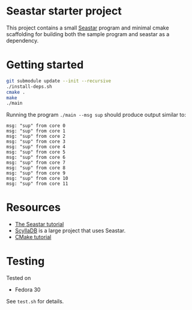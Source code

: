 # Seastar starter project

This project contains a small [Seastar](https://github.com/scylladb/seastar)
program and minimal cmake scaffolding for building both the sample program and
seastar as a dependency.

# Getting started

```bash
git submodule update --init --recursive
./install-deps.sh
cmake .
make
./main
```

Running the program `./main --msg sup` should produce output similar to:

```
msg: "sup" from core 0
msg: "sup" from core 1
msg: "sup" from core 2
msg: "sup" from core 3
msg: "sup" from core 4
msg: "sup" from core 5
msg: "sup" from core 6
msg: "sup" from core 7
msg: "sup" from core 8
msg: "sup" from core 9
msg: "sup" from core 10
msg: "sup" from core 11
```

# Resources

* [The Seastar tutorial](https://github.com/scylladb/seastar/blob/master/doc/tutorial.md)
* [ScyllaDB](https://github.com/scylladb/scylla) is a large project that uses Seastar.
* [CMake tutorial](https://cmake.org/cmake-tutorial/)

# Testing

Tested on

* Fedora 30

See `test.sh` for details.

